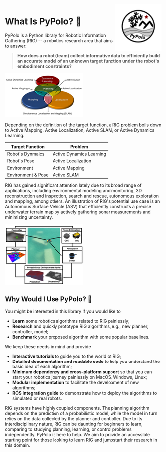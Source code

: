 <img src="docs/assets/images/social/logo.svg" align="right" width="150" alt="header pic"/>

# What Is PyPolo? 🧐
PyPolo is a Python library for Robotic Information Gathering (RIG) -- a robotics research area that aims to answer:

> **How does a robot (team) collect informative data to efficiently build an accurate model of an unknown target function under the robot's embodiment constraints?**

<img src="docs/assets/images/framework/venn.png" width="50%"/>

Depending on the definition of the target function, a RIG problem boils down to Active Mapping, Active Localization, Active SLAM, or Active Dynamics Learning.


| Target Function | Problem |
| --------|-----------------------|
| Robot's Dynmaics | Active Dynamics Learning |
| Robot's Pose | Active Localization |
| Environment | Active Mapping|
| Environment & Pose | Active SLAM |

RIG has gained significant attention lately due to its broad range of applications, including environmental modeling and monitoring, 3D reconstruction and inspection, search and rescue, autonomous exploration and mapping, among others.
An illustration of RIG's potential use case is an Autonomous Surface Vehicle (ASV) that efficiently constructs a precise underwater terrain map by actively gathering sonar measurements and minimizing uncertainty.

<img src="docs/assets/images/framework/framework.png" width="50%"/>

## Why Would I Use PyPolo? 🤷

You might be interested in this library if you would like to

* **Learn** some robotics algorithms related to RIG painlessly;
* **Research** and quickly prototype RIG algorithms, e.g., new planner, controller, model;
* **Benchmark** your proposed algorithm with some popular baselines.

We keep these needs in mind and provide

* **Interactive tutorials** to guide you to the world of RIG;
* **Detailed documentation and readable code** to help you understand the basic idea of each algorithm;
* **Minimum dependency and cross-platform support** so that you can start your robotics journey painlessly on MacOS, Windows, Linux;
* **Modular implementation** to facilitate the development of new algorithms;
* **ROS integration guide** to demonstrate how to deploy the algorithms to simulated or real robots.

RIG systems have highly coupled components.
The planning algorithm depends on the prediction of a probabilistic model, while the model in turn relies on the data collected by the planner and controller.
Due to its interdisciplinary nature, RIG can be daunting for beginners to learn, comparing to studying planning, learning, or control problems independently.
PyPolo is here to help.
We aim to provide an accessible starting point for those looking to learn RIG and jumpstart their research in this domain.
